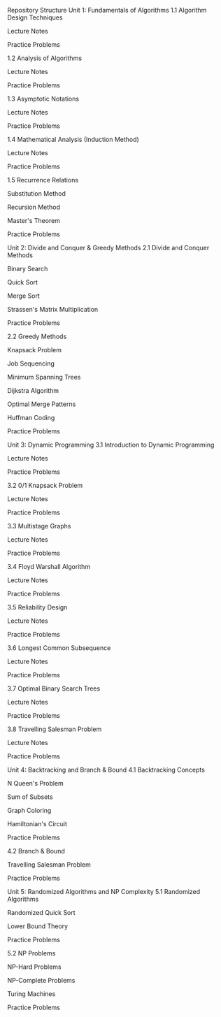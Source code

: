 Repository Structure
Unit 1: Fundamentals of Algorithms
1.1 Algorithm Design Techniques

Lecture Notes

Practice Problems

1.2 Analysis of Algorithms

Lecture Notes

Practice Problems

1.3 Asymptotic Notations

Lecture Notes

Practice Problems

1.4 Mathematical Analysis (Induction Method)

Lecture Notes

Practice Problems

1.5 Recurrence Relations

Substitution Method

Recursion Method

Master's Theorem

Practice Problems

Unit 2: Divide and Conquer & Greedy Methods
2.1 Divide and Conquer Methods

Binary Search

Quick Sort

Merge Sort

Strassen's Matrix Multiplication

Practice Problems

2.2 Greedy Methods

Knapsack Problem

Job Sequencing

Minimum Spanning Trees

Dijkstra Algorithm

Optimal Merge Patterns

Huffman Coding

Practice Problems

Unit 3: Dynamic Programming
3.1 Introduction to Dynamic Programming

Lecture Notes

Practice Problems

3.2 0/1 Knapsack Problem

Lecture Notes

Practice Problems

3.3 Multistage Graphs

Lecture Notes

Practice Problems

3.4 Floyd Warshall Algorithm

Lecture Notes

Practice Problems

3.5 Reliability Design

Lecture Notes

Practice Problems

3.6 Longest Common Subsequence

Lecture Notes

Practice Problems

3.7 Optimal Binary Search Trees

Lecture Notes

Practice Problems

3.8 Travelling Salesman Problem

Lecture Notes

Practice Problems

Unit 4: Backtracking and Branch & Bound
4.1 Backtracking Concepts

N Queen's Problem

Sum of Subsets

Graph Coloring

Hamiltonian's Circuit

Practice Problems

4.2 Branch & Bound

Travelling Salesman Problem

Practice Problems

Unit 5: Randomized Algorithms and NP Complexity
5.1 Randomized Algorithms

Randomized Quick Sort

Lower Bound Theory

Practice Problems

5.2 NP Problems

NP-Hard Problems

NP-Complete Problems

Turing Machines

Practice Problems
